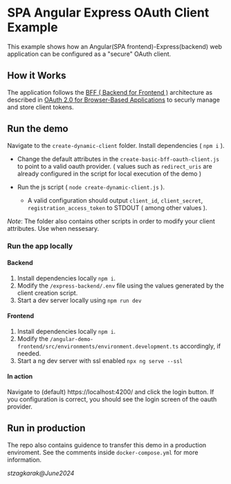 # SPA Angular Express OAuth Client Example

This example shows how an Angular(SPA frontend)-Express(backend) web application can be configured as a "secure" OAuth client.  

## How it Works 

The application follows the [BFF ( Backend for Frontend )](https://datatracker.ietf.org/doc/html/draft-ietf-oauth-browser-based-apps-18) architecture as described in [OAuth 2.0 for Browser-Based Applications](https://datatracker.ietf.org/doc/html/draft-ietf-oauth-browser-based-apps-18#name-backend-for-frontend-bff) to securly manage and store client tokens. 
 

## Run the demo  

Navigate to the `create-dynamic-client` folder. Install dependencies ( `npm i` ).   

- Change the default attributes in the `create-basic-bff-oauth-client.js` to point to a valid oauth provider. ( values such as `redirect_uris` are already configured in the script for local execution of the demo )

- Run the js script ( `node create-dynamic-client.js` ).

    - A valid configuration should output `client_id`, `client_secret`, `registration_access_token` to STDOUT ( among other values ).   

*Note*: The folder also contains other scripts in order to modify your client attributes. Use when nessesary.  

### Run the app locally

#### Backend 

1. Install dependencies locally `npm i`.
2. Modify the `/express-backend/.env` file using the values generated by the client creation script. 
3. Start a dev server locally using `npm run dev`

#### Frontend 

1. Install dependencies locally `npm i`.
2. Modify the `/angular-demo-frontend/src/environments/environment.development.ts` accordingly, if needed.
3. Start a ng dev server with ssl enabled `npx ng serve --ssl`

#### In action 

Navigate to (default) https://localhost:4200/ and click the login button. If you configuration is correct, you should see the login screen of the oauth provider.  

## Run in production 

The repo also contains guidence to transfer this demo in a production enviroment. See the comments inside `docker-compose.yml` for more information. 

*stzagkarak@June2024*